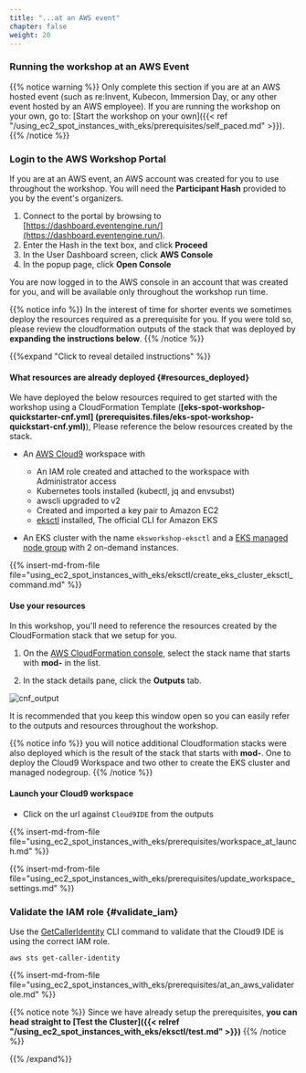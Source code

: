 ```yaml
---
title: "...at an AWS event"
chapter: false
weight: 20
---
```


### Running the workshop at an AWS Event

{{% notice warning %}}
Only complete this section if you are at an AWS hosted event (such as re:Invent,
Kubecon, Immersion Day, or any other event hosted by an AWS employee). If you 
are running the workshop on your own, go to: [Start the workshop on your own]({{< ref "/using_ec2_spot_instances_with_eks/prerequisites/self_paced.md" >}}).
{{% /notice %}}

### Login to the AWS Workshop Portal

If you are at an AWS event, an AWS account was created for you to use throughout the workshop. You will need the **Participant Hash** provided to you by the event's organizers.

1. Connect to the portal by browsing to [https://dashboard.eventengine.run/](https://dashboard.eventengine.run/).
2. Enter the Hash in the text box, and click **Proceed** 
3. In the User Dashboard screen, click **AWS Console** 
4. In the popup page, click **Open Console** 

You are now logged in to the AWS console in an account that was created for you, and will be available only throughout the workshop run time.

{{% notice info %}}
In the interest of time for shorter events we sometimes deploy the resources required as a prerequisite for you. If you were told so, please review the cloudformation outputs of the stack that was deployed by **expanding the instructions below**.
{{% /notice %}}

{{%expand "Click to reveal detailed instructions" %}}

#### What resources are already deployed {#resources_deployed}

We have deployed the below resources required to get started with the workshop using a CloudFormation Template (**[eks-spot-workshop-quickstarter-cnf.yml] (prerequisites.files/eks-spot-workshop-quickstart-cnf.yml)**), Please reference the below  resources created by the stack.

+ An [AWS Cloud9](https://console.aws.amazon.com/cloud9) workspace with
    - An IAM role created and attached to the workspace with Administrator access
    - Kubernetes tools installed (kubectl, jq and envsubst)
    - awscli upgraded to v2
    - Created and imported a key pair to Amazon EC2
    - [eksctl](https://eksctl.io/) installed, The official CLI for Amazon EKS 

+ An EKS cluster with the name `eksworkshop-eksctl` and a [EKS managed node group](https://docs.aws.amazon.com/eks/latest/userguide/managed-node-groups.html)  with 2 on-demand instances.

{{% insert-md-from-file file="using_ec2_spot_instances_with_eks/eksctl/create_eks_cluster_eksctl_command.md" %}}


#### Use your resources 

In this workshop, you'll need to reference the resources created by the CloudFormation stack that we setup for you.

1. On the [AWS CloudFormation console](https://console.aws.amazon.com/cloudformation), select the stack name that starts with **mod-** in the list.

1. In the stack details pane, click the **Outputs** tab.

![cnf_output](/images/using_ec2_spot_instances_with_eks/prerequisites/cnf_output.png)

It is recommended that you keep this window open so you can easily refer to the outputs and resources throughout the workshop.

{{% notice info %}}
you will notice additional Cloudformation stacks were also deployed which is the result of the stack that starts with **mod-**. One to deploy the Cloud9 Workspace and two other to create the EKS cluster and managed nodegroup.
{{% /notice %}}

#### Launch your Cloud9 workspace

- Click on the url against `Cloud9IDE` from the outputs

{{% insert-md-from-file file="using_ec2_spot_instances_with_eks/prerequisites/workspace_at_launch.md" %}}

{{% insert-md-from-file file="using_ec2_spot_instances_with_eks/prerequisites/update_workspace_settings.md" %}}

### Validate the IAM role {#validate_iam}

Use the [GetCallerIdentity](https://docs.aws.amazon.com/cli/latest/reference/sts/get-caller-identity.html) CLI command to validate that the Cloud9 IDE is using the correct IAM role.

```
aws sts get-caller-identity

```

{{% insert-md-from-file file="using_ec2_spot_instances_with_eks/prerequisites/at_an_aws_validaterole.md" %}}

{{% notice note %}}
Since we have already setup the prerequisites, **you can head straight to [Test the Cluster]({{<  relref "/using_ec2_spot_instances_with_eks/eksctl/test.md"  >}})**
{{% /notice %}}

{{% /expand%}}

